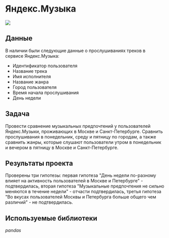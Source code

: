 # Яндекс.Музыка

![](https://img.shields.io/badge/status-completed-green])

## Данные

В наличии были следующие данные о прослушиваниях треков в сервисе Яндекс.Музыка:
- Идентификатор пользователя
- Название трека
- Имя исполнителя
- Название жанра
- Город пользователя
- Время начала прослушивания
- День недели

## Задача

Провести сравнение музыкальных предпочтений у пользователей Яндекс.Музыки, проживающих в Москве и Санкт-Петербурге. Сравнить прослушивания в понедельник, среду и пятницу по городам, а также сравнить жанры, которые слушают пользователи утром в понедельник и вечером в пятницу в Москве и Санкт-Петербурге.  

## Результаты проекта

Проверены три гипотезы: первая гипотеза "День недели по-разному влияет на активность пользователей в Москве и Петербурге" - подтвердилась, вторая гипотеза "Музыкальные предпочтения не сильно меняются в течение недели" - отчасти подтвердилась, третья гипотеза "Во вкусах пользователей Москвы и Петербурга больше общего чем различий" - не подтвердилась.

## Используемые библиотеки
*pandas*

